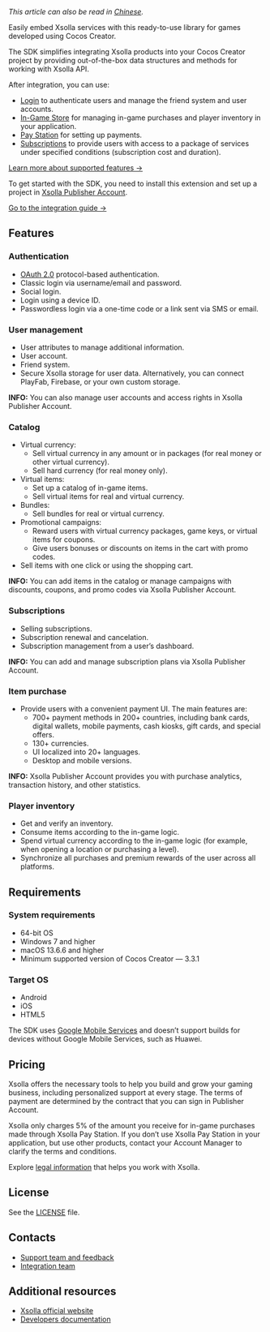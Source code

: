 *This article can also be read in [Chinese](https://github.com/xsolla/commerce-cocos-sdk/blob/master/extensions/xsolla-commerce-sdk/assets/README.zh.md).*

Easily embed Xsolla services with this ready-to-use library for games developed using Cocos Creator.

The SDK simplifies integrating Xsolla products into your Cocos Creator project by providing out-of-the-box data structures and methods for working with Xsolla API.

After integration, you can use:

* [Login](https://developers.xsolla.com/doc/login/) to authenticate users and manage the friend system and user accounts.
* [In-Game Store](https://developers.xsolla.com/doc/in-game-store/) for managing in-game purchases and player inventory in your application.
* [Pay Station](https://developers.xsolla.com/doc/pay-station/) for setting up payments.
* [Subscriptions](https://developers.xsolla.com/doc/subscriptions/) to provide users with access to a package of services under specified conditions (subscription cost and duration).

[Learn more about supported features →](#features)

To get started with the SDK, you need to install this extension and set up a project in [Xsolla Publisher Account](https://publisher.xsolla.com/signup?store_type=sdk&utm_source=sdk&utm_medium=cocos-store).

[Go to the integration guide →](https://developers.xsolla.com/sdk/cocos/)

## Features

### Authentication

* [OAuth 2.0](https://oauth.net/2/) protocol-based authentication.
* Classic login via username/email and password.
* Social login.
* Login using a device ID.
* Passwordless login via a one-time code or a link sent via SMS or email.


### User management

* User attributes to manage additional information.
* User account.
* Friend system.
* Secure Xsolla storage for user data. Alternatively, you can connect PlayFab, Firebase, or your own custom storage.

**INFO:** You can also manage user accounts and access rights in Xsolla Publisher Account.

### Catalog

* Virtual currency:
    * Sell virtual currency in any amount or in packages (for real money or other virtual currency).
    * Sell hard currency (for real money only).
* Virtual items:
    * Set up a catalog of in-game items.
    * Sell virtual items for real and virtual currency.
* Bundles:
    * Sell bundles for real or virtual currency.
* Promotional campaigns:
    * Reward users with virtual currency packages, game keys, or virtual items for coupons.
    * Give users bonuses or discounts on items in the cart with promo codes.
* Sell items with one click or using the shopping cart.

**INFO:** You can add items in the catalog or manage campaigns with discounts, coupons, and promo codes via Xsolla Publisher Account.

### Subscriptions
* Selling subscriptions.
* Subscription renewal and cancelation.
* Subscription management from a user’s dashboard.

**INFO:** You can add and manage subscription plans via Xsolla Publisher Account.

### Item purchase

* Provide users with a convenient payment UI. The main features are:
    * 700+ payment methods in 200+ countries, including bank cards, digital wallets, mobile payments, cash kiosks, gift cards, and special offers.
    * 130+ currencies.
    * UI localized into 20+ languages.
    * Desktop and mobile versions.

**INFO:** Xsolla Publisher Account provides you with purchase analytics, transaction history, and other statistics.


### Player inventory

* Get and verify an inventory.
* Consume items according to the in-game logic.
* Spend virtual currency according to the in-game logic (for example, when opening a location or purchasing a level).
* Synchronize all purchases and premium rewards of the user across all platforms.


## Requirements


### System requirements

* 64-bit OS
* Windows 7 and higher
* macOS 13.6.6 and higher
* Minimum supported version of Cocos Creator — 3.3.1


### Target OS

* Android
* iOS
* HTML5

The SDK uses [Google Mobile Services](https://www.android.com/gms/) and doesn’t support builds for devices without Google Mobile Services, such as Huawei.

## Pricing

Xsolla offers the necessary tools to help you build and grow your gaming business, including personalized support at every stage. The terms of payment are determined by the contract that you can sign in Publisher Account.

Xsolla only charges 5% of the amount you receive for in-game purchases made through Xsolla Pay Station. If you don’t use Xsolla Pay Station in your application, but use other products, contact your Account Manager to clarify the terms and conditions.

Explore [legal information](https://xsolla.com/legal-agreements) that helps you work with Xsolla.


## License
See the [LICENSE](https://github.com/xsolla/commerce-cocos-sdk/blob/master/extensions/xsolla-commerce-sdk/LICENSE.txt) file.


## Contacts

* [Support team and feedback](https://xsolla.com/partner-support)
* [Integration team](mailto:integration@xsolla.com)


## Additional resources

* [Xsolla official website](https://xsolla.com/)
* [Developers documentation](https://developers.xsolla.com/sdk/cocos//?utm_source=sdk&utm_medium=cocos-store)
